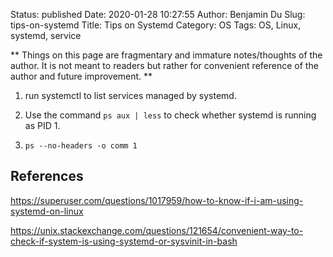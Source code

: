 Status: published
Date: 2020-01-28 10:27:55
Author: Benjamin Du
Slug: tips-on-systemd
Title: Tips on Systemd
Category: OS
Tags: OS, Linux, systemd, service

**
Things on this page are fragmentary and immature notes/thoughts of the author.
It is not meant to readers but rather for convenient reference of the author and future improvement.
**

1. run systemctl to list services managed by systemd.

2. Use the command `ps aux | less` to check whether systemd is running as PID 1.

3. `ps --no-headers -o comm 1`

## References

https://superuser.com/questions/1017959/how-to-know-if-i-am-using-systemd-on-linux

https://unix.stackexchange.com/questions/121654/convenient-way-to-check-if-system-is-using-systemd-or-sysvinit-in-bash
